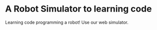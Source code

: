 A Robot Simulator to learning code 
==================================

Learning code programming a robot! 
Use our web simulator.
